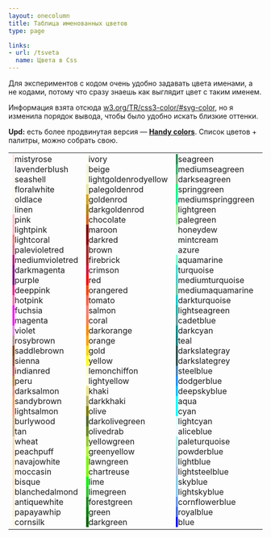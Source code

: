 ```yaml
---
layout: onecolumn
title: Таблица именованных цветов
type: page

links:
- url: /tsveta
  name: Цвета в Css
---
```

Для экспериментов с кодом очень удобно задавать цвета именами, а не кодами, потому что сразу знаешь как выглядит цвет с таким именем.

Информация взята отсюда <a href="http://www.w3.org/TR/css3-color/#svg-color">w3.org/TR/css3-color/#svg-color</a>, но я изменила порядок вывода, чтобы было удобно искать близкие оттенки.

**Upd:** есть более продвинутая версия — <b><a href="https://yoksel.github.io/handy-colors/">Handy colors</a></b>. Список цветов + палитры, можно собрать свою.

<table class="table--colors"><tbody><tr><td><div class="color-item"><span class="color-view" style="background: mistyrose;">&nbsp;</span><span class="color-name">mistyrose</span></div><div class="color-item"><span class="color-view" style="background: lavenderblush;">&nbsp;</span><span class="color-name">lavenderblush</span></div><div class="color-item"><span class="color-view" style="background: seashell;">&nbsp;</span><span class="color-name">seashell</span></div><div class="color-item"><span class="color-view" style="background: floralwhite;">&nbsp;</span><span class="color-name">floralwhite</span></div><div class="color-item"><span class="color-view" style="background: oldlace;">&nbsp;</span><span class="color-name">oldlace</span></div><div class="color-item"><span class="color-view" style="background: linen;">&nbsp;</span><span class="color-name">linen</span></div><div class="color-item"><span class="color-view" style="background: pink;">&nbsp;</span><span class="color-name">pink</span></div><div class="color-item"><span class="color-view" style="background: lightpink;">&nbsp;</span><span class="color-name">lightpink</span></div><div class="color-item"><span class="color-view" style="background: lightcoral;">&nbsp;</span><span class="color-name">lightcoral</span></div><div class="color-item"><span class="color-view" style="background: palevioletred;">&nbsp;</span><span class="color-name">palevioletred</span></div><div class="color-item"><span class="color-view" style="background: mediumvioletred;">&nbsp;</span><span class="color-name">mediumvioletred</span></div><div class="color-item"><span class="color-view" style="background: darkmagenta;">&nbsp;</span><span class="color-name">darkmagenta</span></div><div class="color-item"><span class="color-view" style="background: purple;">&nbsp;</span><span class="color-name">purple</span></div><div class="color-item"><span class="color-view" style="background: deeppink;">&nbsp;</span><span class="color-name">deeppink</span></div><div class="color-item"><span class="color-view" style="background: hotpink;">&nbsp;</span><span class="color-name">hotpink</span></div><div class="color-item"><span class="color-view" style="background: fuchsia;">&nbsp;</span><span class="color-name">fuchsia</span></div><div class="color-item"><span class="color-view" style="background: magenta;">&nbsp;</span><span class="color-name">magenta</span></div><div class="color-item"><span class="color-view" style="background: violet;">&nbsp;</span><span class="color-name">violet</span></div><div class="color-item"><span class="color-view" style="background: rosybrown;">&nbsp;</span><span class="color-name">rosybrown</span></div><div class="color-item"><span class="color-view" style="background: saddlebrown;">&nbsp;</span><span class="color-name">saddlebrown</span></div><div class="color-item"><span class="color-view" style="background: sienna;">&nbsp;</span><span class="color-name">sienna</span></div><div class="color-item"><span class="color-view" style="background: indianred;">&nbsp;</span><span class="color-name">indianred</span></div><div class="color-item"><span class="color-view" style="background: peru;">&nbsp;</span><span class="color-name">peru</span></div><div class="color-item"><span class="color-view" style="background: darksalmon;">&nbsp;</span><span class="color-name">darksalmon</span></div><div class="color-item"><span class="color-view" style="background: sandybrown;">&nbsp;</span><span class="color-name">sandybrown</span></div><div class="color-item"><span class="color-view" style="background: lightsalmon;">&nbsp;</span><span class="color-name">lightsalmon</span></div><div class="color-item"><span class="color-view" style="background: burlywood;">&nbsp;</span><span class="color-name">burlywood</span></div><div class="color-item"><span class="color-view" style="background: tan;">&nbsp;</span><span class="color-name">tan</span></div><div class="color-item"><span class="color-view" style="background: wheat;">&nbsp;</span><span class="color-name">wheat</span></div><div class="color-item"><span class="color-view" style="background: peachpuff;">&nbsp;</span><span class="color-name">peachpuff</span></div><div class="color-item"><span class="color-view" style="background: navajowhite;">&nbsp;</span><span class="color-name">navajowhite</span></div><div class="color-item"><span class="color-view" style="background: moccasin;">&nbsp;</span><span class="color-name">moccasin</span></div><div class="color-item"><span class="color-view" style="background: bisque;">&nbsp;</span><span class="color-name">bisque</span></div><div class="color-item"><span class="color-view" style="background: blanchedalmond;">&nbsp;</span><span class="color-name">blanchedalmond</span></div><div class="color-item"><span class="color-view" style="background: antiquewhite;">&nbsp;</span><span class="color-name">antiquewhite</span></div><div class="color-item"><span class="color-view" style="background: papayawhip;">&nbsp;</span><span class="color-name">papayawhip</span></div><div class="color-item"><span class="color-view" style="background: cornsilk;">&nbsp;</span><span class="color-name">cornsilk</span></div></td><td><div class="color-item"><span class="color-view" style="background: ivory;">&nbsp;</span><span class="color-name">ivory</span></div><div class="color-item"><span class="color-view" style="background: beige;">&nbsp;</span><span class="color-name">beige</span></div><div class="color-item"><span class="color-view" style="background: lightgoldenrodyellow;">&nbsp;</span><span class="color-name">lightgoldenrodyellow</span></div><div class="color-item"><span class="color-view" style="background: palegoldenrod;">&nbsp;</span><span class="color-name">palegoldenrod</span></div><div class="color-item"><span class="color-view" style="background: goldenrod;">&nbsp;</span><span class="color-name">goldenrod</span></div><div class="color-item"><span class="color-view" style="background: darkgoldenrod;">&nbsp;</span><span class="color-name">darkgoldenrod</span></div><div class="color-item"><span class="color-view" style="background: chocolate;">&nbsp;</span><span class="color-name">chocolate</span></div><div class="color-item"><span class="color-view" style="background: maroon;">&nbsp;</span><span class="color-name">maroon</span></div><div class="color-item"><span class="color-view" style="background: darkred;">&nbsp;</span><span class="color-name">darkred</span></div><div class="color-item"><span class="color-view" style="background: brown;">&nbsp;</span><span class="color-name">brown</span></div><div class="color-item"><span class="color-view" style="background: firebrick;">&nbsp;</span><span class="color-name">firebrick</span></div><div class="color-item"><span class="color-view" style="background: crimson;">&nbsp;</span><span class="color-name">crimson</span></div><div class="color-item"><span class="color-view" style="background: red;">&nbsp;</span><span class="color-name">red</span></div><div class="color-item"><span class="color-view" style="background: orangered;">&nbsp;</span><span class="color-name">orangered</span></div><div class="color-item"><span class="color-view" style="background: tomato;">&nbsp;</span><span class="color-name">tomato</span></div><div class="color-item"><span class="color-view" style="background: salmon;">&nbsp;</span><span class="color-name">salmon</span></div><div class="color-item"><span class="color-view" style="background: coral;">&nbsp;</span><span class="color-name">coral</span></div><div class="color-item"><span class="color-view" style="background: darkorange;">&nbsp;</span><span class="color-name">darkorange</span></div><div class="color-item"><span class="color-view" style="background: orange;">&nbsp;</span><span class="color-name">orange</span></div><div class="color-item"><span class="color-view" style="background: gold;">&nbsp;</span><span class="color-name">gold</span></div><div class="color-item"><span class="color-view" style="background: yellow;">&nbsp;</span><span class="color-name">yellow</span></div><div class="color-item"><span class="color-view" style="background: lemonchiffon;">&nbsp;</span><span class="color-name">lemonchiffon</span></div><div class="color-item"><span class="color-view" style="background: lightyellow;">&nbsp;</span><span class="color-name">lightyellow</span></div><div class="color-item"><span class="color-view" style="background: khaki;">&nbsp;</span><span class="color-name">khaki</span></div><div class="color-item"><span class="color-view" style="background: darkkhaki;">&nbsp;</span><span class="color-name">darkkhaki</span></div><div class="color-item"><span class="color-view" style="background: olive;">&nbsp;</span><span class="color-name">olive</span></div><div class="color-item"><span class="color-view" style="background: darkolivegreen;">&nbsp;</span><span class="color-name">darkolivegreen</span></div><div class="color-item"><span class="color-view" style="background: olivedrab;">&nbsp;</span><span class="color-name">olivedrab</span></div><div class="color-item"><span class="color-view" style="background: yellowgreen;">&nbsp;</span><span class="color-name">yellowgreen</span></div><div class="color-item"><span class="color-view" style="background: greenyellow;">&nbsp;</span><span class="color-name">greenyellow</span></div><div class="color-item"><span class="color-view" style="background: lawngreen;">&nbsp;</span><span class="color-name">lawngreen</span></div><div class="color-item"><span class="color-view" style="background: chartreuse;">&nbsp;</span><span class="color-name">chartreuse</span></div><div class="color-item"><span class="color-view" style="background: lime;">&nbsp;</span><span class="color-name">lime</span></div><div class="color-item"><span class="color-view" style="background: limegreen;">&nbsp;</span><span class="color-name">limegreen</span></div><div class="color-item"><span class="color-view" style="background: forestgreen;">&nbsp;</span><span class="color-name">forestgreen</span></div><div class="color-item"><span class="color-view" style="background: green;">&nbsp;</span><span class="color-name">green</span></div><div class="color-item"><span class="color-view" style="background: darkgreen;">&nbsp;</span><span class="color-name">darkgreen</span></div></td><td><div class="color-item"><span class="color-view" style="background: seagreen;">&nbsp;</span><span class="color-name">seagreen</span></div><div class="color-item"><span class="color-view" style="background: mediumseagreen;">&nbsp;</span><span class="color-name">mediumseagreen</span></div><div class="color-item"><span class="color-view" style="background: darkseagreen;">&nbsp;</span><span class="color-name">darkseagreen</span></div><div class="color-item"><span class="color-view" style="background: springgreen;">&nbsp;</span><span class="color-name">springgreen</span></div><div class="color-item"><span class="color-view" style="background: mediumspringgreen;">&nbsp;</span><span class="color-name">mediumspringgreen</span></div><div class="color-item"><span class="color-view" style="background: lightgreen;">&nbsp;</span><span class="color-name">lightgreen</span></div><div class="color-item"><span class="color-view" style="background: palegreen;">&nbsp;</span><span class="color-name">palegreen</span></div><div class="color-item"><span class="color-view" style="background: honeydew;">&nbsp;</span><span class="color-name">honeydew</span></div><div class="color-item"><span class="color-view" style="background: mintcream;">&nbsp;</span><span class="color-name">mintcream</span></div><div class="color-item"><span class="color-view" style="background: azure;">&nbsp;</span><span class="color-name">azure</span></div><div class="color-item"><span class="color-view" style="background: aquamarine;">&nbsp;</span><span class="color-name">aquamarine</span></div><div class="color-item"><span class="color-view" style="background: turquoise;">&nbsp;</span><span class="color-name">turquoise</span></div><div class="color-item"><span class="color-view" style="background: mediumturquoise;">&nbsp;</span><span class="color-name">mediumturquoise</span></div><div class="color-item"><span class="color-view" style="background: mediumaquamarine;">&nbsp;</span><span class="color-name">mediumaquamarine</span></div><div class="color-item"><span class="color-view" style="background: darkturquoise;">&nbsp;</span><span class="color-name">darkturquoise</span></div><div class="color-item"><span class="color-view" style="background: lightseagreen;">&nbsp;</span><span class="color-name">lightseagreen</span></div><div class="color-item"><span class="color-view" style="background: cadetblue;">&nbsp;</span><span class="color-name">cadetblue</span></div><div class="color-item"><span class="color-view" style="background: darkcyan;">&nbsp;</span><span class="color-name">darkcyan</span></div><div class="color-item"><span class="color-view" style="background: teal;">&nbsp;</span><span class="color-name">teal</span></div><div class="color-item"><span class="color-view" style="background: darkslategray;">&nbsp;</span><span class="color-name">darkslategray</span></div><div class="color-item"><span class="color-view" style="background: darkslategrey;">&nbsp;</span><span class="color-name">darkslategrey</span></div><div class="color-item"><span class="color-view" style="background: steelblue;">&nbsp;</span><span class="color-name">steelblue</span></div><div class="color-item"><span class="color-view" style="background: dodgerblue;">&nbsp;</span><span class="color-name">dodgerblue</span></div><div class="color-item"><span class="color-view" style="background: deepskyblue;">&nbsp;</span><span class="color-name">deepskyblue</span></div><div class="color-item"><span class="color-view" style="background: aqua;">&nbsp;</span><span class="color-name">aqua</span></div><div class="color-item"><span class="color-view" style="background: cyan;">&nbsp;</span><span class="color-name">cyan</span></div><div class="color-item"><span class="color-view" style="background: lightcyan;">&nbsp;</span><span class="color-name">lightcyan</span></div><div class="color-item"><span class="color-view" style="background: aliceblue;">&nbsp;</span><span class="color-name">aliceblue</span></div><div class="color-item"><span class="color-view" style="background: paleturquoise;">&nbsp;</span><span class="color-name">paleturquoise</span></div><div class="color-item"><span class="color-view" style="background: powderblue;">&nbsp;</span><span class="color-name">powderblue</span></div><div class="color-item"><span class="color-view" style="background: lightblue;">&nbsp;</span><span class="color-name">lightblue</span></div><div class="color-item"><span class="color-view" style="background: lightsteelblue;">&nbsp;</span><span class="color-name">lightsteelblue</span></div><div class="color-item"><span class="color-view" style="background: skyblue;">&nbsp;</span><span class="color-name">skyblue</span></div><div class="color-item"><span class="color-view" style="background: lightskyblue;">&nbsp;</span><span class="color-name">lightskyblue</span></div><div class="color-item"><span class="color-view" style="background: cornflowerblue;">&nbsp;</span><span class="color-name">cornflowerblue</span></div><div class="color-item"><span class="color-view" style="background: royalblue;">&nbsp;</span><span class="color-name">royalblue</span></div><div class="color-item"><span class="color-view" style="background: blue;">&nbsp;</span><span class="color-name">blue</span></div></td><td valign="top"><div class="color-item"><span class="color-view" style="background: mediumblue;">&nbsp;</span><span class="color-name">mediumblue</span></div><div class="color-item"><span class="color-view" style="background: darkblue;">&nbsp;</span><span class="color-name">darkblue</span></div><div class="color-item"><span class="color-view" style="background: navy;">&nbsp;</span><span class="color-name">navy</span></div><div class="color-item"><span class="color-view" style="background: midnightblue;">&nbsp;</span><span class="color-name">midnightblue</span></div><div class="color-item"><span class="color-view" style="background: darkslateblue;">&nbsp;</span><span class="color-name">darkslateblue</span></div><div class="color-item"><span class="color-view" style="background: slateblue;">&nbsp;</span><span class="color-name">slateblue</span></div><div class="color-item"><span class="color-view" style="background: mediumslateblue;">&nbsp;</span><span class="color-name">mediumslateblue</span></div><div class="color-item"><span class="color-view" style="background: indigo;">&nbsp;</span><span class="color-name">indigo</span></div><div class="color-item"><span class="color-view" style="background: rebeccapurple;">&nbsp;</span><span class="color-name">rebeccapurple</span></div><div class="color-item"><span class="color-view" style="background: mediumpurple;">&nbsp;</span><span class="color-name">mediumpurple</span></div><div class="color-item"><span class="color-view" style="background: blueviolet;">&nbsp;</span><span class="color-name">blueviolet</span></div><div class="color-item"><span class="color-view" style="background: darkviolet;">&nbsp;</span><span class="color-name">darkviolet</span></div><div class="color-item"><span class="color-view" style="background: darkorchid;">&nbsp;</span><span class="color-name">darkorchid</span></div><div class="color-item"><span class="color-view" style="background: mediumorchid;">&nbsp;</span><span class="color-name">mediumorchid</span></div><div class="color-item"><span class="color-view" style="background: orchid;">&nbsp;</span><span class="color-name">orchid</span></div><div class="color-item"><span class="color-view" style="background: plum;">&nbsp;</span><span class="color-name">plum</span></div><div class="color-item"><span class="color-view" style="background: thistle;">&nbsp;</span><span class="color-name">thistle</span></div><div class="color-item"><span class="color-view" style="background: lavender;">&nbsp;</span><span class="color-name">lavender</span></div><div class="color-item"><span class="color-view" style="background: ghostwhite;">&nbsp;</span><span class="color-name">ghostwhite</span></div><div class="color-item"><span class="color-view" style="background: white;">&nbsp;</span><span class="color-name">white</span></div><div class="color-item"><span class="color-view" style="background: snow;">&nbsp;</span><span class="color-name">snow</span></div><div class="color-item"><span class="color-view" style="background: whitesmoke;">&nbsp;</span><span class="color-name">whitesmoke</span></div><div class="color-item"><span class="color-view" style="background: gainsboro;">&nbsp;</span><span class="color-name">gainsboro</span></div><div class="color-item"><span class="color-view" style="background: lightgray;">&nbsp;</span><span class="color-name">lightgray</span></div><div class="color-item"><span class="color-view" style="background: lightgrey;">&nbsp;</span><span class="color-name">lightgrey</span></div><div class="color-item"><span class="color-view" style="background: silver;">&nbsp;</span><span class="color-name">silver</span></div><div class="color-item"><span class="color-view" style="background: darkgray;">&nbsp;</span><span class="color-name">darkgray</span></div><div class="color-item"><span class="color-view" style="background: darkgrey;">&nbsp;</span><span class="color-name">darkgrey</span></div><div class="color-item"><span class="color-view" style="background: lightslategrey;">&nbsp;</span><span class="color-name">lightslategrey</span></div><div class="color-item"><span class="color-view" style="background: lightslategray;">&nbsp;</span><span class="color-name">lightslategray</span></div><div class="color-item"><span class="color-view" style="background: slategrey;">&nbsp;</span><span class="color-name">slategrey</span></div><div class="color-item"><span class="color-view" style="background: slategray;">&nbsp;</span><span class="color-name">slategray</span></div><div class="color-item"><span class="color-view" style="background: gray;">&nbsp;</span><span class="color-name">gray</span></div><div class="color-item"><span class="color-view" style="background: grey;">&nbsp;</span><span class="color-name">grey</span></div><div class="color-item"><span class="color-view" style="background: dimgray;">&nbsp;</span><span class="color-name">dimgray</span></div><div class="color-item"><span class="color-view" style="background: dimgrey;">&nbsp;</span><span class="color-name">dimgrey</span></div><div class="color-item"><span class="color-view" style="background: black;">&nbsp;</span><span class="color-name">black</span></div></td></tr></tbody></table>
